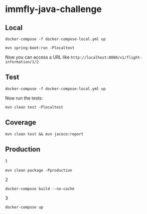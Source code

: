 # immfly-java-challenge

## Local
```docker-compose -f docker-compose-local.yml up```

```mvn spring-boot:run -Plocaltest```

Now you can access a URL like ```http://localhost:8080/v1/flight-information/1/2```

## Test
```docker-compose -f docker-compose-local.yml up```

Now run the tests:

```mvn clean test -Plocaltest```

## Coverage
```mvn clean test && mvn jacoco:report```


## Production
1

```mvn clean package -Pproduction```

2

```docker-compose build --no-cache```

3

```docker-compose up```